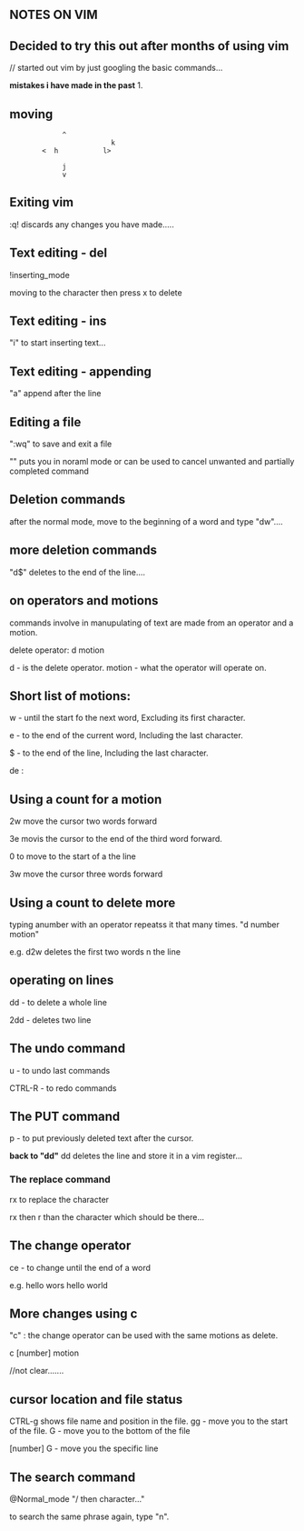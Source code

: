 ## NOTES ON VIM

## Decided to try this out after months of using vim 

// started out vim by just googling the basic commands...

**mistakes i have made in the past**
1.


## moving 
				 ^
                     		 k
  			<  h  	       l>
					
				 j
				 v


## Exiting vim
<ESC> 
:q! discards any changes you have made.....


## Text editing - del
<ESC> !inserting_mode

moving to the character then press x to delete


## Text editing - ins

"i" to start inserting text...


## Text editing - appending

"a" append after the line 


## Editing a file
":wq" to save and exit a file

"<ESC>" puts you in noraml mode or can be used to cancel unwanted and partially completed command


## Deletion commands
after the normal mode, move to the beginning of a word and type "dw"....


## more deletion commands
"d$" deletes to the end of the line....


## on operators and motions

commands involve in manupulating of text are made from an operator and a motion. 

delete operator:
	d motion

d - is the delete operator.
motion - what the operator will operate on.

## Short list of motions:

w - until the start fo the next word, Excluding its first character.

e - to the end of the current word, Including the last character.

$ - to the end of the line, Including the last character.


de :

## Using a count for a motion

2w move the cursor two words forward

3e movis the cursor to the end of the third word forward.

0 to move to the start of a the line

3w move the cursor three words forward



## Using a count to delete more

typing anumber with an operator repeatss it that many times. "d number motion"

e.g. d2w deletes the first two words n the line

## operating on lines

dd - to delete a whole line

2dd - deletes two line

## The undo command

u - to undo last commands

CTRL-R - to redo commands

 
## The PUT command

p - to put previously deleted text after the cursor.

**back to "dd"** 
dd deletes the line and store it in a vim register...

### The replace command

rx to replace the character 

rx then r than the character which should be there...

## The change operator

ce - to change until the end of a word

e.g. hello wors 
     hello world

## More changes using c

"c" : the change operator can be used with the same motions as delete.

 c [number] motion

//not  clear....... 


## cursor location and file status

CTRL-g  shows file name and position in the file.
gg - move you to the start of the file.
G - move you to the bottom of the file

[number] G - move you the specific line

## The search command

@Normal_mode "/ then character..."

to search the same phrase again, type "n".

 
